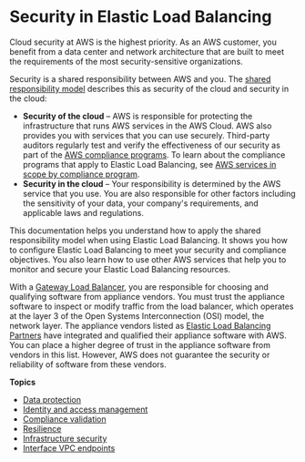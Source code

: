 # Security in Elastic Load Balancing<a name="security"></a>

Cloud security at AWS is the highest priority\. As an AWS customer, you benefit from a data center and network architecture that are built to meet the requirements of the most security\-sensitive organizations\.

Security is a shared responsibility between AWS and you\. The [shared responsibility model](http://aws.amazon.com/compliance/shared-responsibility-model/) describes this as security of the cloud and security in the cloud:
+ **Security of the cloud** – AWS is responsible for protecting the infrastructure that runs AWS services in the AWS Cloud\. AWS also provides you with services that you can use securely\. Third\-party auditors regularly test and verify the effectiveness of our security as part of the [AWS compliance programs](http://aws.amazon.com/compliance/programs/)\. To learn about the compliance programs that apply to Elastic Load Balancing, see [AWS services in scope by compliance program](http://aws.amazon.com/compliance/services-in-scope/)\.
+ **Security in the cloud** – Your responsibility is determined by the AWS service that you use\. You are also responsible for other factors including the sensitivity of your data, your company's requirements, and applicable laws and regulations\. 

This documentation helps you understand how to apply the shared responsibility model when using Elastic Load Balancing\. It shows you how to configure Elastic Load Balancing to meet your security and compliance objectives\. You also learn how to use other AWS services that help you to monitor and secure your Elastic Load Balancing resources\.

With a [Gateway Load Balancer](https://docs.aws.amazon.com/elasticloadbalancing/latest/gateway/), you are responsible for choosing and qualifying software from appliance vendors\. You must trust the appliance software to inspect or modify traffic from the load balancer, which operates at the layer 3 of the Open Systems Interconnection \(OSI\) model, the network layer\. The appliance vendors listed as [Elastic Load Balancing Partners](http://aws.amazon.com/elasticloadbalancing/partners/) have integrated and qualified their appliance software with AWS\. You can place a higher degree of trust in the appliance software from vendors in this list\. However, AWS does not guarantee the security or reliability of software from these vendors\.

**Topics**
+ [Data protection](data-protection.md)
+ [Identity and access management](load-balancer-authentication-access-control.md)
+ [Compliance validation](compliance-validation.md)
+ [Resilience](disaster-recovery-resiliency.md)
+ [Infrastructure security](infrastructure-security.md)
+ [Interface VPC endpoints](load-balancer-vpc-endpoints.md)